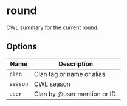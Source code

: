 # round

CWL summary for the current round.

## Options

| Name     | Description                  |
| -------- | ---------------------------- |
| `clan`   | Clan tag or name or alias.   |
| `season` | CWL season                   |
| `user`   | Clan by @user mention or ID. |
